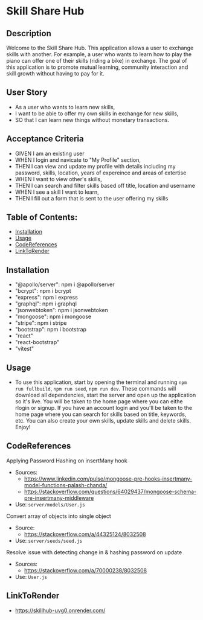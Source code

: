 # Skill Share Hub

## Description 
Welcome to the Skill Share Hub. This application allows a user to exchange skills with another. For example, a user who wants to learn how to play the piano can offer one of their skills (riding a bike) in exchange. The goal of this application is to promote mutual learning, community interaction and skill growth without having to pay for it. 

## User Story
- As a user who wants to learn new skills,
- I want to be able to offer my own skills in exchange for new skills,
- SO that I can learn new things without monetary transactions. 

## Acceptance Criteria
- GIVEN I am an existing user
- WHEN I login and navicate to "My Profile" section,
- THEN I can view and update my profile with details including my password, skills, location, years of expereince and areas of extertise
- WHEN I want to view other's skills,
- THEN I can search and filter skills based off title, location and username
- WHEN I see a skill I want to learn,
- THEN I fill out a form that is sent to the user offering my skills

## Table of Contents:
- [Installation](#installation)
- [Usage](#usage)
- [CodeReferences](#codereferences)
- [LinkToRender](#linktorender)

## Installation
- "@apollo/server": npm i @apollo/server
- "bcrypt": npm i bcrypt
- "express": npm i express
- "graphql": npm i graphql
- "jsonwebtoken": npm i jsonwebtoken
- "mongoose": npm i mongoose
- "stripe": npm i stripe
- "bootstrap": npm i bootstrap
- "react"
- "react-bootstrap"
- "vitest"
## Usage
- To use this application, start by opening the terminal and running `npm run fullbuild`, `npm run seed`, `npm run dev`. These commands will download all dependencies, start the server and open up the application so it's live. You will be taken to the home page where you can eithe rlogin or signup. If you have an account login and you'll be taken to the home page where you can search for skills based on title, keywords, etc. You can also create your own skills, update skills and delete skills. Enjoy!

## CodeReferences

Applying Password Hashing on insertMany hook

- Sources:
  - https://www.linkedin.com/pulse/mongoose-pre-hooks-insertmany-model-functions-palash-chanda/
  - https://stackoverflow.com/questions/64029437/mongoose-schema-pre-insertmany-middleware
- Use: `server/models/User.js`

Convert array of objects into single object

- Source:
  - https://stackoverflow.com/a/44325124/8032508
- Use: `server/seeds/seed.js`

Resolve issue with detecting change in & hashing password on update
- Sources: 
  - https://stackoverflow.com/a/70000238/8032508
- Use: `User.js`

## LinkToRender
- https://skillhub-uvg0.onrender.com/ 